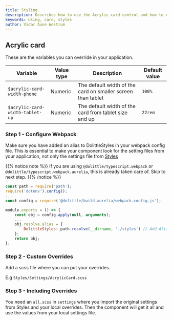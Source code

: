 ```yaml
---
title: Styling
description: Describes how to use the Acrylic card control and how to change the styles
keywords: Using, card, styles
author: Vidar Aune Westrum
---
```


## Acrylic card

These are the variables you can override in your application.

| Variable                        | Value type | Description                                                 | Default value |
| ------------------------------- | ---------- | ----------------------------------------------------------- | ------------- |
| `$acrylic-card-width-phone`     | Numeric    | The default width of the card on smaller screen than tablet | `100%`        |
| `$acrylic-card-width-tablet-up` | Numeric    | The default width of the card from tablet size and up       | `22rem`       |

### Step 1 - Configure Webpack

Make sure you have added an alias to DolittleStyles in your webpack config file. This is essential to make your component look for the setting files from your application, not only the settings file from [Styles](/interaction/styles/)

{{% notice note %}}
If you are using `@dolittle/typescript.webpack` or `@dolittle/typescript.webpack.aurelia`, this is already taken care of. Skip to next step.
{{% /notice %}}

```js
const path = require('path');
require('dotenv').config();
...
const config = require('@dolittle/build.aurelia/webpack.config.js');

module.exports = () => {
    const obj = config.apply(null, arguments);
    ...
    obj.resolve.alias = {
        DolittleStyles: path.resolve(__dirname, './styles') // Add Alias to Webconfig
    };
    return obj;
};
```

### Step 2 - Custom Overrides

Add a scss file where you can put your overrides.

E.g `Styles/Settings/AcrylicCard.scss`

### Step 3 - Including Overrides

You need an `all.scss` in `settings` where you import the original settings from Styles and your local overrides. Then the component will get it all and use the values from your local settings file.
